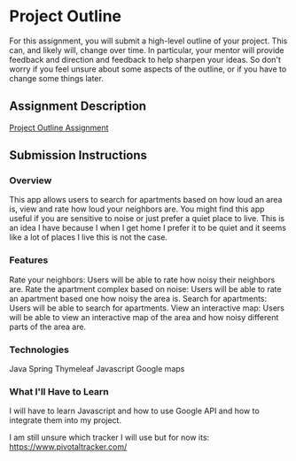 # Project Outline
For this assignment, you will submit a high-level outline of your project. This can, and likely will, change over time. In particular, your mentor will provide feedback and direction and feedback to help sharpen your ideas. So don't worry if you feel unsure about some aspects of the outline, or if you have to change some things later.

## Assignment Description
[Project Outline Assignment](https://education.launchcode.org/liftoff/assignments/project-outline/)

## Submission Instructions

### Overview

This app allows users to search for apartments based on how loud an area is, view and rate how loud your neighbors are.
You might find this app useful if you are sensitive to noise or just prefer a quiet place to live. This is an idea I have
because I when I get home I prefer it to be quiet and it seems like a lot of places I live this is not the case.

### Features

Rate your neighbors: Users will be able to rate how noisy their neighbors are.
Rate the apartment complex based on noise: Users will be able to rate an apartment based one how noisy the area is.
Search for apartments: Users will be able to search for apartments.
View an interactive map: Users will be able to view an interactive map of the area and how noisy different parts of the
area are.

### Technologies

Java
Spring
Thymeleaf
Javascript
Google maps

### What I'll Have to Learn

I will have to learn Javascript and how to use Google API and how to integrate them into my project.

I am still unsure which tracker I will use but for now its:
https://www.pivotaltracker.com/